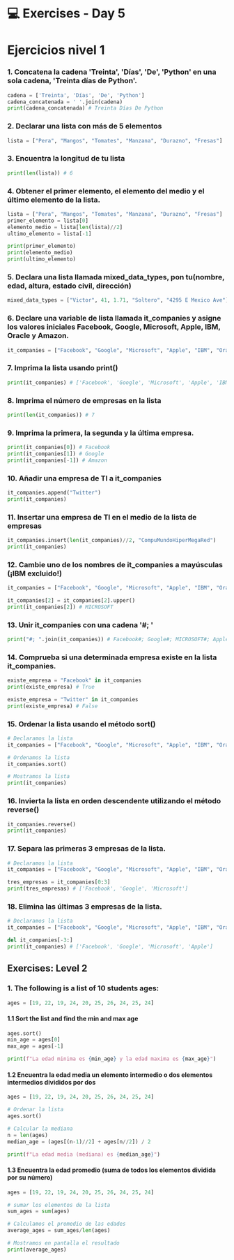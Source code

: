 # 💻 Exercises - Day 5

# Ejercicios nivel 1

### 1. Concatena la cadena 'Treinta', 'Días', 'De', 'Python' en una sola cadena, 'Treinta días de Python'.

```python
cadena = ['Treinta', 'Días', 'De', 'Python']
cadena_concatenada = ' '.join(cadena)
print(cadena_concatenada) # Treinta Días De Python
```

### 2. Declarar una lista con más de 5 elementos

```python
lista = ["Pera", "Mangos", "Tomates", "Manzana", "Durazno", "Fresas"]
```

### 3. Encuentra la longitud de tu lista

```python
print(len(lista)) # 6
```
### 4. Obtener el primer elemento, el elemento del medio y el último elemento de la lista.

```python
lista = ["Pera", "Mangos", "Tomates", "Manzana", "Durazno", "Fresas"]
primer_elemento = lista[0]
elemento_medio = lista[len(lista)//2]
ultimo_elemento = lista[-1]

print(primer_elemento)
print(elemento_medio)
print(ultimo_elemento)
```
### 5. Declara una lista llamada mixed_data_types, pon tu(nombre, edad, altura, estado civil, dirección)

```python
mixed_data_types = ["Victor", 41, 1.71, "Soltero", "4295 E Mexico Ave"]
```

### 6. Declare una variable de lista llamada it_companies y asigne los valores iniciales Facebook, Google, Microsoft, Apple, IBM, Oracle y Amazon.

```python
it_companies = ["Facebook", "Google", "Microsoft", "Apple", "IBM", "Oracle", "Amazon"]
```

### 7. Imprima la lista usando print()

```python
print(it_companies) # ['Facebook', 'Google', 'Microsoft', 'Apple', 'IBM', 'Oracle', 'Amazon']
```

### 8. Imprima el número de empresas en la lista

```python
print(len(it_companies)) # 7
```

### 9. Imprima la primera, la segunda y la última empresa.

```python
print(it_companies[0]) # Facebook
print(it_companies[1]) # Google
print(it_companies[-1]) # Amazon
```

### 10. Añadir una empresa de TI a it_companies

```python
it_companies.append("Twitter")
print(it_companies)
```

### 11. Insertar una empresa de TI en el medio de la lista de empresas

```python
it_companies.insert(len(it_companies)//2, "CompuMundoHiperMegaRed")
print(it_companies)
```
### 12. Cambie uno de los nombres de it_companies a mayúsculas (¡IBM excluido!)

```python
it_companies = ["Facebook", "Google", "Microsoft", "Apple", "IBM", "Oracle", "Amazon"]

it_companies[2] = it_companies[2].upper()
print(it_companies[2]) # MICROSOFT
```

### 13. Unir it_companies con una cadena '#; '

```python
print("#; ".join(it_companies)) # Facebook#; Google#; MICROSOFT#; Apple#; IBM#; Oracle#; Amazon
```

### 14. Comprueba si una determinada empresa existe en la lista it_companies.

```python
existe_empresa = "Facebook" in it_companies
print(existe_empresa) # True

existe_empresa = "Twitter" in it_companies
print(existe_empresa) # False
```
### 15. Ordenar la lista usando el método sort()

```python
# Declaramos la lista
it_companies = ["Facebook", "Google", "Microsoft", "Apple", "IBM", "Oracle", "Amazon"]

# Ordenamos la lista
it_companies.sort()

# Mostramos la lista
print(it_companies)
```
### 16. Invierta la lista en orden descendente utilizando el método reverse()

```python
it_companies.reverse()
print(it_companies)
```
### 17. Separa las primeras 3 empresas de la lista.

```python
# Declaramos la lista
it_companies = ["Facebook", "Google", "Microsoft", "Apple", "IBM", "Oracle", "Amazon"]

tres_empresas = it_companies[0:3] 
print(tres_empresas) # ['Facebook', 'Google', 'Microsoft']
```
### 18. Elimina las últimas 3 empresas de la lista.

```python
# Declaramos la lista
it_companies = ["Facebook", "Google", "Microsoft", "Apple", "IBM", "Oracle", "Amazon"]

del it_companies[-3:]
print(it_companies) # ['Facebook', 'Google', 'Microsoft', 'Apple']
```

## Exercises: Level 2

### 1. The following is a list of 10 students ages:

```python
ages = [19, 22, 19, 24, 20, 25, 26, 24, 25, 24]
```

#### 1.1 Sort the list and find the min and max age
```python
ages.sort()
min_age = ages[0]
max_age = ages[-1]

print(f"La edad minima es {min_age} y la edad maxima es {max_age}")
```
#### 1.2 Encuentra la edad media un elemento intermedio o dos elementos intermedios divididos por dos

```python
ages = [19, 22, 19, 24, 20, 25, 26, 24, 25, 24]

# Ordenar la lista
ages.sort()

# Calcular la mediana
n = len(ages)
median_age = (ages[(n-1)//2] + ages[n//2]) / 2

print(f"La edad media (mediana) es {median_age}")
```
#### 1.3 Encuentra la edad promedio (suma de todos los elementos dividida por su número)

```python
ages = [19, 22, 19, 24, 20, 25, 26, 24, 25, 24]

# sumar los elementos de la lista
sum_ages = sum(ages)

# Calculamos el promedio de las edades
average_ages = sum_ages/len(ages)

# Mostramos en pantalla el resultado
print(average_ages)
```
